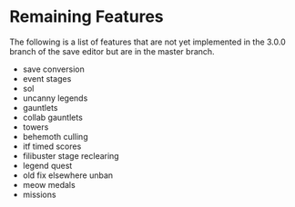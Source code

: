 # Remaining Features

The following is a list of features that are not yet implemented in the 3.0.0
branch of the save editor but are in the master branch.

- save conversion
- event stages
- sol
- uncanny legends
- gauntlets
- collab gauntlets
- towers
- behemoth culling
- itf timed scores
- filibuster stage reclearing
- legend quest
- old fix elsewhere unban
- meow medals
- missions
